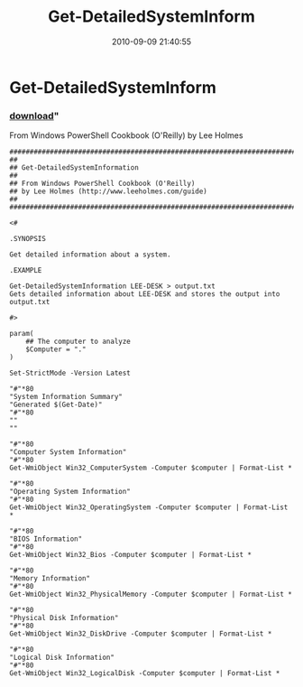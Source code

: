 ﻿---
pid:            2151
parent:         0
children:       
poster:         Lee Holmes
title:          Get-DetailedSystemInform
date:           2010-09-09 21:40:55
format:         posh
---

# Get-DetailedSystemInform

### [download](2151.ps1)"

From Windows PowerShell Cookbook (O'Reilly) by Lee Holmes

```posh
##############################################################################
##
## Get-DetailedSystemInformation
##
## From Windows PowerShell Cookbook (O'Reilly)
## by Lee Holmes (http://www.leeholmes.com/guide)
##
##############################################################################

<#

.SYNOPSIS

Get detailed information about a system.

.EXAMPLE

Get-DetailedSystemInformation LEE-DESK > output.txt
Gets detailed information about LEE-DESK and stores the output into output.txt

#>

param(
    ## The computer to analyze
    $Computer = "."
)

Set-StrictMode -Version Latest

"#"*80
"System Information Summary"
"Generated $(Get-Date)"
"#"*80
""
""

"#"*80
"Computer System Information"
"#"*80
Get-WmiObject Win32_ComputerSystem -Computer $computer | Format-List *

"#"*80
"Operating System Information"
"#"*80
Get-WmiObject Win32_OperatingSystem -Computer $computer | Format-List *

"#"*80
"BIOS Information"
"#"*80
Get-WmiObject Win32_Bios -Computer $computer | Format-List *

"#"*80
"Memory Information"
"#"*80
Get-WmiObject Win32_PhysicalMemory -Computer $computer | Format-List *

"#"*80
"Physical Disk Information"
"#"*80
Get-WmiObject Win32_DiskDrive -Computer $computer | Format-List *

"#"*80
"Logical Disk Information"
"#"*80
Get-WmiObject Win32_LogicalDisk -Computer $computer | Format-List *
```
